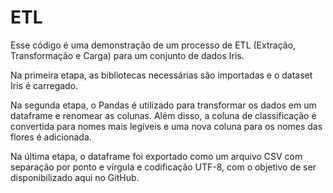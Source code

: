 # ETL
Esse código é uma demonstração de um processo de ETL (Extração, Transformação e Carga) para um conjunto de dados Iris.

Na primeira etapa, as bibliotecas necessárias são importadas e o dataset Iris é carregado.

Na segunda etapa, o Pandas é utilizado para transformar os dados em um dataframe e renomear as colunas. Além disso, a coluna de classificação é convertida para nomes mais legíveis e uma nova coluna para os nomes das flores é adicionada. 

Na última etapa, o dataframe foi exportado como um arquivo CSV com separação por ponto e vírgula e codificação UTF-8, com o objetivo de ser disponibilizado aqui no GitHub.
